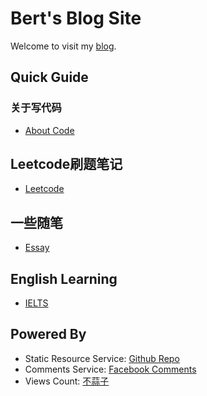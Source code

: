 # Bert's Blog Site

Welcome to visit my [blog](https://bert0324.github.io).

## Quick Guide

### 关于写代码

- [About Code](/documents/code/code.md)

## Leetcode刷题笔记

- [Leetcode](/documents/leetcode/leetcode.md)

## 一些随笔

- [Essay](/documents/essay/essay.md)

## English Learning

- [IELTS](/documents/ielts/ielts.md)

## Powered By

- Static Resource Service: [Github Repo](https://github.com/Bert0324/Bert0324.github.io)
- Comments Service: [Facebook Comments](https://developers.facebook.com/docs/plugins/comments)
- Views Count: [不蒜子](https://busuanzi.ibruce.info/)
